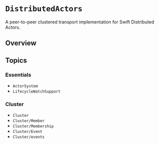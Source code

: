 # ``DistributedActors``

A peer-to-peer clustered transport implementation for Swift Distributed Actors.

## Overview

## Topics

### Essentials

- ``ActorSystem``
- ``LifecycleWatchSupport``

### Cluster
- ``Cluster``
- ``Cluster/Member``
- ``Cluster/Membership``
- ``Cluster/Event``
- ``Cluster/events``